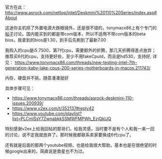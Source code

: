 官方在此：http://www.asrock.com/nettop/intel/Deskmini%20110%20Series/index.asp#About

这迷你主机除了外置电源大跌眼镜外，还是很不错的，tonymacx86上有个专门的[帖子](https://www.tonymacx86.com/threads/asrock-deskmini-110-issues.200939/)讨论。国内能买到的都是带com版本，所以不适用不带com版本的beta bios，我拿到的bios是1.30，到手后先刷到了最新7.00

我购入的cpu是i5 7500，第7代cpu，需要额外的折腾，那几天折腾得差点放弃；推荐买6代的cpu，支持更好些，至少不用fakeCpuId，而且是hd530，支持好, 详见： https://www.tonymacx86.com/threads/new-testing-intel-7th-generation-kaby-lake-cpus-200-series-motherboards-in-macos.211743/

内存，硬盘并不挑，随意凑凑就好

具体步骤可见：

* https://www.tonymacx86.com/threads/asrock-deskmini-110-issues.200939/
* https://www.v2ex.com/t/352137#reply42
* https://www.youtube.com/playlist?list=PLCmISsY7ZwnabkkSSMWFMPWh_EzjQklJQ


特别感谢v2ex上给我回帖的那哥们，给我灵感，当时要不是有个人和我一来一回的讨论，说不定我就放弃了。那时候我都联系卖家要换成6代cpu了。

还有就是后面的那两个youtube视频，也是给我很大帮助，基本也是在很绝望的时候google出来的，简直说是救星也不为过。
